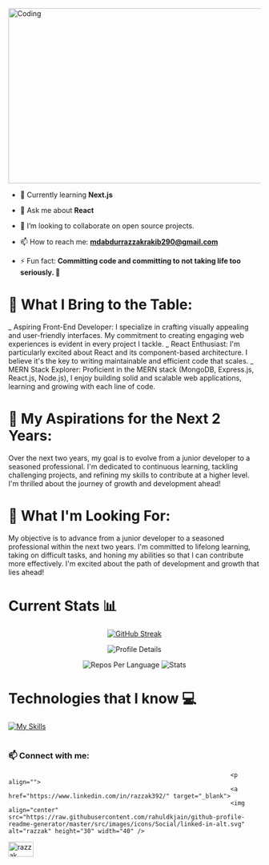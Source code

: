 <img align="center" alt="Coding" width="1280" height="350" src="https://i.ibb.co/XX79wSN/Screenshot-2023-12-09-153304.png">

- 🌱 Currently learning **Next.js**

- 💬 Ask me about **React**
- 👯 I’m looking to collaborate on open source projects.
- 📫 How to reach me: **mdabdurrazzakrakib290@gmail.com**

- ⚡ Fun fact: **Committing code and committing to not taking life too seriously. 🤪**

# 🚀 What I Bring to the Table:
_ Aspiring Front-End Developer: I specialize in crafting visually appealing and user-friendly interfaces. My commitment to creating engaging web experiences is evident in every project I tackle.
_ React Enthusiast: I'm particularly excited about React and its component-based architecture. I believe it's the key to writing maintainable and efficient code that scales.
_ MERN Stack Explorer: Proficient in the MERN stack (MongoDB, Express.js, React.js, Node.js), I enjoy building solid and scalable web applications, learning and growing with each line of code.

# 🌟 My Aspirations for the Next 2 Years:
Over the next two years, my goal is to evolve from a junior developer to a seasoned professional. I'm dedicated to continuous learning, tackling challenging projects, and refining my skills to contribute at a higher level. I'm thrilled about the journey of growth and development ahead!

# 💼 What I'm Looking For:
My objective is to advance from a junior developer to a seasoned professional within the next two years. I'm committed to lifelong learning, taking on difficult tasks, and honing my abilities so that I can contribute more effectively. I'm excited about the path of development and growth that lies ahead!

# Current Stats 📊

  <p align="center">
    <a href="https://git.io/streak-stats">
        <img src="https://github-readme-streak-stats.herokuapp.com?user=iamRazzakk&theme=yellowdark" alt="GitHub Streak">
    </a>
</p>

<p align="center">
    <img src="http://github-profile-summary-cards.vercel.app/api/cards/profile-details?username=iamRazzakk&theme=yeblu" alt="Profile Details">
</p>

<p align="center">
    <img src="http://github-profile-summary-cards.vercel.app/api/cards/repos-per-language?username=iamrazzakk&theme=yeblu" alt="Repos Per Language">
    <img src="http://github-profile-summary-cards.vercel.app/api/cards/stats?username=iamrazzakk&theme=yeblu" alt="Stats">
</p>




# Technologies that I know 💻

  [![My Skills](https://skillicons.dev/icons?i=html,css,tailwind,js,react,express,mongodb,firebase,nodejs,nextjs)](https://skillicons.dev)

  # <h3 align="left">📫 Connect with me:</h3>

                                                                  <p align="">
                                                                  <a href="https://www.linkedin.com/in/razzak392/" target="_blank">
                                                                  <img align="center" src="https://raw.githubusercontent.com/rahuldkjain/github-profile-readme-generator/master/src/images/icons/Social/linked-in-alt.svg" alt="razzak" height="30" width="40" />
  </a>
                                                                  <a href="mailto:rakibt23p@gmail.com" target="_blank">
                                                                  <img align="center" src="https://ssl.gstatic.com/ui/v1/icons/mail/rfr/logo_gmail_lockup_dark_1x_r5.png" alt="razzak" height="30" width="50" />
  </a>
</p>
